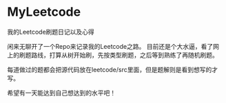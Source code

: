 # MyLeetcode
我的Leetcode刷题日记以及心得

闲来无聊开了一个Repo来记录我的Leetcode之路。
目前还是个大水逼，看了网上的刷题路线，打算从树开始刷，先按类型刷题，之后等到熟练了再随机刷题。

每道做过的题都会把源代码放在leetcode/src里面，但是题解则是看到想写的才写。

希望有一天能达到自己想达到的水平吧！
